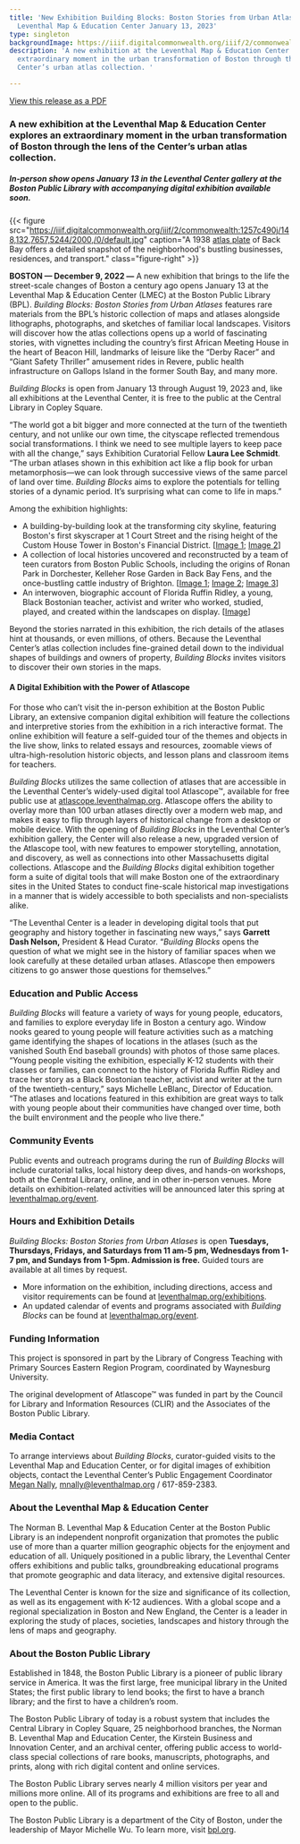 ```yaml
---
title: 'New Exhibition Building Blocks: Boston Stories from Urban Atlases opens at
  Leventhal Map & Education Center January 13, 2023'
type: singleton
backgroundImage: https://iiif.digitalcommonwealth.org/iiif/2/commonwealth:ht24zx167/1700,2065,4591,2867/2000,/0/default.jpg
description: 'A new exhibition at the Leventhal Map & Education Center explores an
  extraordinary moment in the urban transformation of Boston through the lens of the
  Center’s urban atlas collection. '

---
```

<a class="btn btn-primary btn-primary-outline mb-3" href="https://s3.us-east-2.wasabisys.com/lmec-public-files/press-releases/2022-12-13_BuildingBlocks_PressRelease2022.pdf">View this release as a PDF</a>

### A new exhibition at the Leventhal Map & Education Center explores an extraordinary moment in the urban transformation of Boston through the lens of the Center’s urban atlas collection.

##### In-person show opens January 13 in the Leventhal Center gallery at the Boston Public Library with accompanying digital exhibition available soon.

{{< figure src="https://iiif.digitalcommonwealth.org/iiif/2/commonwealth:1257c490j/148,132,7657,5244/2000,/0/default.jpg" caption="A 1938 [atlas plate]() of Back Bay offers a detailed snapshot of the neighborhood's bustling businesses, residences, and transport." class="figure-right" >}}

**BOSTON — December 9, 2022 —** A new exhibition that brings to the life the street-scale changes of Boston a century ago opens January 13 at the Leventhal Map & Education Center (LMEC) at the Boston Public Library (BPL). _Building Blocks: Boston Stories from Urban Atlases_ features rare materials from the BPL’s historic collection of maps and atlases alongside lithographs, photographs, and sketches of familiar local landscapes. Visitors will discover how the atlas collections opens up a world of fascinating stories, with vignettes including the country’s first African Meeting House in the heart of Beacon Hill, landmarks of leisure like the “Derby Racer” and “Giant Safety Thriller” amusement rides in Revere, public health infrastructure on Gallops Island in the former South Bay, and many more.

_Building Blocks_ is open from January 13 through August 19, 2023 and, like all exhibitions at the Leventhal Center, it is free to the public at the Central Library in Copley Square.

“The world got a bit bigger and more connected at the turn of the twentieth century, and not unlike our own time, the cityscape reflected tremendous social transformations. I think we need to see multiple layers to keep pace with all the change,” says Exhibition Curatorial Fellow **Laura Lee Schmidt**. “The urban atlases shown in this exhibition act like a flip book for urban metamorphosis—we can look through successive views of the same parcel of land over time. _Building Blocks_ aims to explore the potentials for telling stories of a dynamic period. It’s surprising what can come to life in maps.”

Among the exhibition highlights:

* A building-by-building look at the transforming city skyline, featuring Boston's first skyscraper at 1 Court Street and the rising height of the Custom House Tower in Boston's Financial District. \[[Image 1](https://www.digitalcommonwealth.org/search/commonwealth-oai:h415rv54v); [Image 2](https://www.digitalcommonwealth.org/search/commonwealth:2801pj41r)\]
* A collection of local histories uncovered and reconstructed by a team of teen curators from Boston Public Schools, including the origins of Ronan Park in Dorchester, Kelleher Rose Garden in Back Bay Fens, and the once-bustling cattle industry of Brighton. \[[Image 1](https://collections.leventhalmap.org/search/commonwealth:1257bz472); [Image 2](https://collections.leventhalmap.org/search/commonwealth:1257c3871); [Image 3](https://www.digitalcommonwealth.org/search/commonwealth:0c4862940)\]
* An interwoven, biographic account of Florida Ruffin Ridley, a young, Black Bostonian teacher, activist and writer who worked, studied, played, and created within the landscapes on display. \[[Image](https://bostonpubliclibrary.sharepoint.com/sites/LeventhalMap/Shared%20Documents/Forms/AllItems.aspx?id=%2Fsites%2FLeventhalMap%2FShared%20Documents%2FEducation%2FK%2D12%2FExhibitions%2FBuilding%20Blocks%2FFlorida%2FImages%20for%20design%2FCC%5Fconvention%2Ejpeg&parent=%2Fsites%2FLeventhalMap%2FShared%20Documents%2FEducation%2FK%2D12%2FExhibitions%2FBuilding%20Blocks%2FFlorida%2FImages%20for%20design&p=true&ga=1)\]

Beyond the stories narrated in this exhibition, the rich details of the atlases hint at thousands, or even millions, of others. Because the Leventhal Center’s atlas collection includes fine-grained detail down to the individual shapes of buildings and owners of property, _Building Blocks_ invites visitors to discover their own stories in the maps.

#### A Digital Exhibition with the Power of Atlascope

For those who can’t visit the in-person exhibition at the Boston Public Library, an extensive companion digital exhibition will feature the collections and interpretive stories from the exhibition in a rich interactive format. The online exhibition will feature a self-guided tour of the themes and objects in the live show, links to related essays and resources, zoomable views of ultra-high-resolution historic objects, and lesson plans and classroom items for teachers.

_Building Blocks_ utilizes the same collection of atlases that are accessible in the Leventhal Center’s widely-used digital tool Atlascope™, available for free public use at [atlascope.leventhalmap.org](http://atlascope.leventhalmap.org). Atlascope offers the ability to overlay more than 100 urban atlases directly over a modern web map, and makes it easy to flip through layers of historical change from a desktop or mobile device. With the opening of _Building Blocks_ in the Leventhal Center’s exhibition gallery, the Center will also release a new, upgraded version of the Atlascope tool, with new features to empower storytelling, annotation, and discovery, as well as connections into other Massachusetts digital collections. Atlascope and the _Building Blocks_ digital exhibition together form a suite of digital tools that will make Boston one of the extraordinary sites in the United States to conduct fine-scale historical map investigations in a manner that is widely accessible to both specialists and non-specialists alike.

“The Leventhal Center is a leader in developing digital tools that put geography and history together in fascinating new ways,” says **Garrett Dash Nelson,** President & Head Curator. “_Building Blocks_ opens the question of what we might see in the history of familiar spaces when we look carefully at these detailed urban atlases. Atlascope then empowers citizens to go answer those questions for themselves.”

### Education and Public Access

_Building Blocks_ will feature a variety of ways for young people, educators, and families to explore everyday life in Boston a century ago. Window nooks geared to young people will feature activities such as a matching game identifying the shapes of locations in the atlases (such as the vanished South End baseball grounds) with photos of those same places. “Young people visiting the exhibition, especially K-12 students with their classes or families, can connect to the history of Florida Ruffin Ridley and trace her story as a Black Bostonian teacher, activist and writer at the turn of the twentieth-century,” says Michelle LeBlanc, Director of Education. “The atlases and locations featured in this exhibition are great ways to talk with young people about their communities have changed over time, both the built environment and the people who live there.”

### Community Events

Public events and outreach programs during the run of _Building Blocks_ will include curatorial talks, local history deep dives, and hands-on workshops, both at the Central Library, online, and in other in-person venues. More details on exhibition-related activities will be announced later this spring at [leventhalmap.org/event](http://leventhalmap.org/event).

### Hours and Exhibition Details

_Building Blocks: Boston Stories from Urban Atlases_ is open **Tuesdays, Thursdays, Fridays, and Saturdays from 11 am-5 pm, Wednesdays from 1-7 pm, and Sundays from 1-5pm. Admission is free.** Guided tours are available at all times by request.

* More information on the exhibition, including directions, access and visitor requirements can be found at [leventhalmap.org/exhibitions](https://leventhalmap.org/exhibtions).
* An updated calendar of events and programs associated with _Building Blocks_ can be found at [leventhalmap.org/event](https://leventhalmap.org/event).

### Funding Information

This project is sponsored in part by the Library of Congress Teaching with Primary Sources Eastern Region Program, coordinated by Waynesburg University.

The original development of Atlascope™ was funded in part by the Council for Library and Information Resources (CLIR) and the Associates of the Boston Public Library.

### Media Contact

To arrange interviews about _Building Blocks_, curator-guided visits to the Leventhal Map and Education Center, or for digital images of exhibition objects, contact the Leventhal Center’s Public Engagement Coordinator [Megan Nally](https://www.leventhalmap.org/about/people/megan-nally/), [mnally@leventhalmap.org](mailto:mnally@leventhalmap.org) / 617-859-2383.

### About the Leventhal Map & Education Center

The Norman B. Leventhal Map & Education Center at the Boston Public Library is an independent nonprofit organization that promotes the public use of more than a quarter million geographic objects for the enjoyment and education of all. Uniquely positioned in a public library, the Leventhal Center offers exhibitions and public talks, groundbreaking educational programs that promote geographic and data literacy, and extensive digital resources.

The Leventhal Center is known for the size and significance of its collection, as well as its engagement with K-12 audiences. With a global scope and a regional specialization in Boston and New England, the Center is a leader in exploring the study of places, societies, landscapes and history through the lens of maps and geography.

### About the Boston Public Library

Established in 1848, the Boston Public Library is a pioneer of public library service in America. It was the first large, free municipal library in the United States; the first public library to lend books; the first to have a branch library; and the first to have a children’s room.

The Boston Public Library of today is a robust system that includes the Central Library in Copley Square, 25 neighborhood branches, the Norman B. Leventhal Map and Education Center, the Kirstein Business and Innovation Center, and an archival center, offering public access to world-class special collections of rare books, manuscripts, photographs, and prints, along with rich digital content and online services.

The Boston Public Library serves nearly 4 million visitors per year and millions more online. All of its programs and exhibitions are free to all and open to the public.

The Boston Public Library is a department of the City of Boston, under the leadership of Mayor Michelle Wu. To learn more, visit [bpl.org](http://bpl.org/).